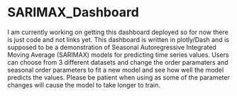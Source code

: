 # SARIMAX_Dashboard

I am currently working on getting this dashboard deployed so for now there is just code and not links yet.
This dashboard is written in plotly/Dash and is supposed to be a demonstration of Seasonal Autoregressive Integrated Moving Average (SARIMAX)
models for predicting time series values. Users can choose from 3 different datasets and change the order paramaters
and seasonal order parameters to fit a new model and see how well the model predicts the values. Please be patient when using as 
some of the parameter changes will cause the model to take longer to train.
